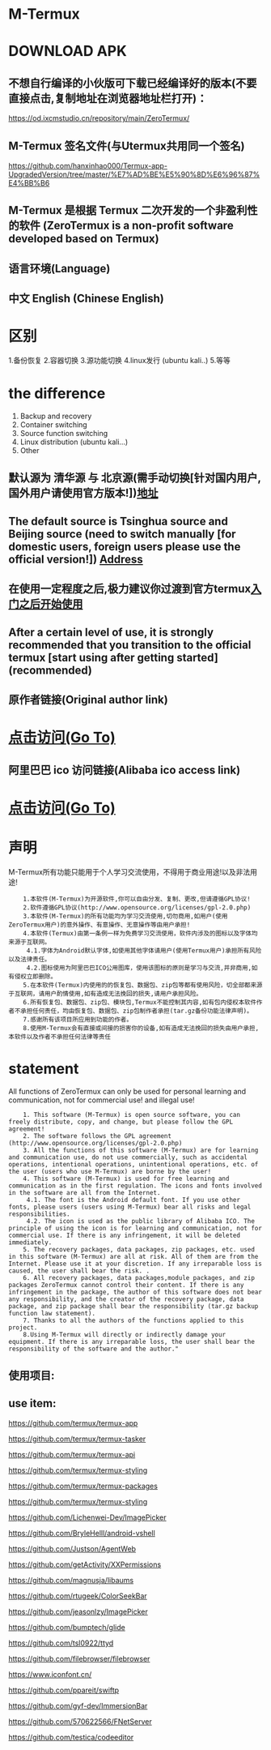 # M-Termux




# DOWNLOAD APK
## 不想自行编译的小伙版可下载已经编译好的版本(不要直接点击,复制地址在浏览器地址栏打开)：

https://od.ixcmstudio.cn/repository/main/ZeroTermux/

## M-Termux 签名文件(与Utermux共用同一个签名)
https://github.com/hanxinhao000/Termux-app-UpgradedVersion/tree/master/%E7%AD%BE%E5%90%8D%E6%96%87%E4%BB%B6



##  M-Termux 是根据 Termux 二次开发的一个非盈利性的软件 (ZeroTermux is a non-profit software developed based on Termux)

## 语言环境(Language)

## 中文 English (Chinese English)

# 区别

1.备份恢复
2.容器切换
3.源功能切换
4.linux发行 (ubuntu kali..)
5.等等


# the difference

1. Backup and recovery
2. Container switching
3. Source function switching
4. Linux distribution (ubuntu kali...)
5. Other

## 默认源为 清华源 与 北京源(需手动切换[针对国内用户,国外用户请使用官方版本!])[地址](https://github.com/termux/termux-app)

## The default source is Tsinghua source and Beijing source (need to switch manually [for domestic users, foreign users please use the official version!]) [Address](https://github.com/termux/termux-app)

##  在使用一定程度之后,极力建议你过渡到官方termux[入门之后开始使用](https://github.com/termux/termux-app)

## After a certain level of use, it is strongly recommended that you transition to the official termux [start using after getting started] (recommended)

## 原作者链接(Original author link)

# [点击访问(Go To)](https://github.com/termux/termux-app)

## 阿里巴巴 ico 访问链接(Alibaba ico access link)

# [点击访问(Go To)](https://www.iconfont.cn/)

# 声明

 M-Termux所有功能只能用于个人学习交流使用，不得用于商业用途!以及非法用途!

        1.本软件(M-Termux)为开源软件,你可以自由分发、复制、更改,但请遵循GPL协议!
        2.软件遵循GPL协议(http://www.opensource.org/licenses/gpl-2.0.php)
        3.本软件(M-Termux)的所有功能均为学习交流使用,切勿商用,如用户(使用ZeroTermux用户)的意外操作、有意操作、无意操作等由用户承担!
        4.本软件(Termux)由第一条例一样为免费学习交流使用，软件内涉及的图标以及字体均来源于互联网。
         4.1.字体为Android默认字体,如使用其他字体请用户(使用Termux用户)承担所有风险以及法律责任。
         4.2.图标使用为阿里巴巴ICO公用图库，使用该图标的原则是学习与交流,并非商用,如有侵权立即删除。
        5.在本软件(Termux)内使用的的恢复包、数据包、zip包等都有使用风险，切全部都来源于互联网，请用户酌情使用,如有造成无法挽回的损失,请用户承担风险。
        6.所有恢复包、数据包、zip包、模块包,Termux不能控制其内容,如有包内侵权本软件作者不承担任何责任，均由恢复包、数据包、zip包制作者承担(tar.gz备份功能法律声明)。
        7.感谢所有该项目所应用到功能的作者。
        8.使用M-Termux会有直接或间接的损害你的设备,如有造成无法挽回的损失由用户承担,本软件以及作者不承担任何法律等责任
        
 # statement
 
  All functions of ZeroTermux can only be used for personal learning and communication, not for commercial use! and illegal use!

        1. This software (M-Termux) is open source software, you can freely distribute, copy, and change, but please follow the GPL agreement!
        2. The software follows the GPL agreement (http://www.opensource.org/licenses/gpl-2.0.php)
        3. All the functions of this software (M-Termux) are for learning and communication use, do not use commercially, such as accidental operations, intentional operations, unintentional operations, etc. of the user (users who use M-Termux) are borne by the user!
        4. This software (M-Termux) is used for free learning and communication as in the first regulation. The icons and fonts involved in the software are all from the Internet. 
         4.1. The font is the Android default font. If you use other fonts, please users (users using M-Termux) bear all risks and legal responsibilities. 
         4.2. The icon is used as the public library of Alibaba ICO. The principle of using the icon is for learning and communication, not for commercial use. If there is any infringement, it will be deleted immediately. 
        5. The recovery packages, data packages, zip packages, etc. used in this software (M-Termux) are all at risk. All of them are from the Internet. Please use it at your discretion. If any irreparable loss is caused, the user shall bear the risk. . 
        6. All recovery packages, data packages,module packages, and zip packages ZeroTermux cannot control their content. If there is any infringement in the package, the author of this software does not bear any responsibility, and the creator of the recovery package, data package, and zip package shall bear the responsibility (tar.gz backup function law statement). 
        7. Thanks to all the authors of the functions applied to this project. 
        8.Using M-Termux will directly or indirectly damage your equipment. If there is any irreparable loss, the user shall bear the responsibility of the software and the author."

## 使用项目:
## use item:
https://github.com/termux/termux-app

https://github.com/termux/termux-tasker

https://github.com/termux/termux-api

https://github.com/termux/termux-styling

https://github.com/termux/termux-packages

https://github.com/termux/termux-styling

https://github.com/Lichenwei-Dev/ImagePicker

https://github.com/BryleHelll/android-vshell

https://github.com/Justson/AgentWeb

https://github.com/getActivity/XXPermissions

https://github.com/magnusja/libaums

https://github.com/rtugeek/ColorSeekBar

https://github.com/jeasonlzy/ImagePicker

https://github.com/bumptech/glide

https://github.com/tsl0922/ttyd

https://github.com/filebrowser/filebrowser

https://www.iconfont.cn/

https://github.com/ppareit/swiftp

https://github.com/gyf-dev/ImmersionBar

https://github.com/570622566/FNetServer

https://github.com/testica/codeeditor






 
 



